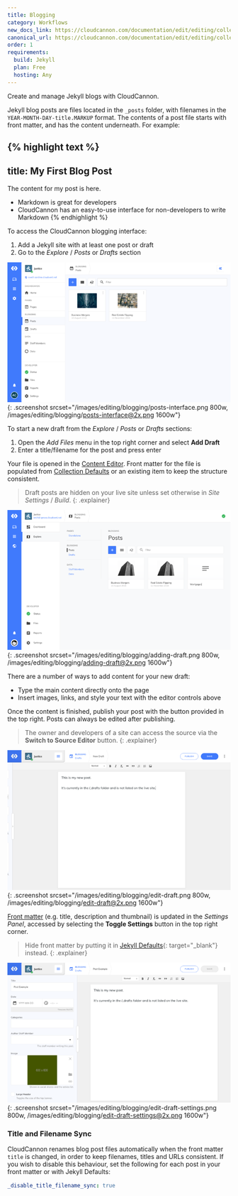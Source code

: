 ```yaml
---
title: Blogging
category: Workflows
new_docs_link: https://cloudcannon.com/documentation/edit/editing/collections/
canonical_url: https://cloudcannon.com/documentation/edit/editing/collections/
order: 1
requirements:
  build: Jekyll
  plan: Free
  hosting: Any
---
```


Create and manage Jekyll blogs with CloudCannon.

Jekyll blog posts are files located in the `_posts` folder, with filenames in the `YEAR-MONTH-DAY-title.MARKUP` format. The contents of a post file starts with front matter, and has the content underneath. For example:

{% highlight text %}
---
title: My First Blog Post
---
The content for my post is here.

* Markdown is great for developers
* CloudCannon has an easy-to-use interface for non-developers to write Markdown
{% endhighlight %}

To access the CloudCannon blogging interface:

1. Add a Jekyll site with at least one post or draft
2. Go to the *Explore* / *Posts* or *Drafts* section

![Empty blogging interface](/images/editing/blogging/posts-interface.png){: .screenshot srcset="/images/editing/blogging/posts-interface.png 800w, /images/editing/blogging/posts-interface@2x.png 1600w"}

To start a new draft from the *Explore* / *Posts* or *Drafts* sections:

1. Open the *Add Files* menu in the top right corner and select **Add Draft**
2. Enter a title/filename for the post and press enter

Your file is opened in the [Content Editor](/editing/editors/content-editor/). Front matter for the file is populated from [Collection Defaults](/editing/experience/collection-defaults/) or an existing item to keep the structure consistent.

> Draft posts are hidden on your live site unless set otherwise in *Site Settings* / *Build*.
{: .explainer}

![Creating a new draft](/images/editing/blogging/adding-draft.png){: .screenshot srcset="/images/editing/blogging/adding-draft.png 800w, /images/editing/blogging/adding-draft@2x.png 1600w"}

There are a number of ways to add content for your new draft:

* Type the main content directly onto the page
* Insert images, links, and style your text with the editor controls above

Once the content is finished, publish your post with the button provided in the top right. Posts can always be edited after publishing.

> The owner and developers of a site can access the source via the **Switch to Source Editor** button.
{: .explainer}

![Editing draft](/images/editing/blogging/edit-draft.png){: .screenshot srcset="/images/editing/blogging/edit-draft.png 800w, /images/editing/blogging/edit-draft@2x.png 1600w"}

[Front matter](/editing/editors/front-matter-editor/) (e.g. title, description and thumbnail) is updated in the *Settings Panel*, accessed by selecting the **Toggle Settings** button in the top right corner.

> Hide front matter by putting it in [Jekyll Defaults](https://jekyllrb.com/docs/configuration/#front-matter-defaults){: target="_blank"} instead.
{: .explainer}

![Editing draft with Settings Panel open](/images/editing/blogging/edit-draft-settings.png){: .screenshot srcset="/images/editing/blogging/edit-draft-settings.png 800w, /images/editing/blogging/edit-draft-settings@2x.png 1600w"}

### Title and Filename Sync

CloudCannon renames blog post files automatically when the front matter `title` is changed, in order to keep filenames, titles and URLs consistent. If you wish to disable this behaviour, set the following for each post in your front matter or with Jekyll Defaults:

```yaml
_disable_title_filename_sync: true
```